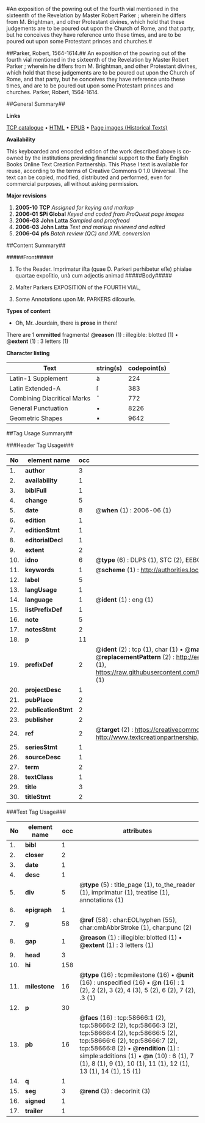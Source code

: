 #An exposition of the powring out of the fourth vial mentioned in the sixteenth of the Revelation by Master Robert Parker ; wherein he differs from M. Brightman, and other Protestant divines, which hold that these judgements are to be poured out upon the Church of Rome, and that party, but he conceives they have reference unto these times, and are to be poured out upon some Protestant princes and churches.#

##Parker, Robert, 1564-1614.##
An exposition of the powring out of the fourth vial mentioned in the sixteenth of the Revelation by Master Robert Parker ; wherein he differs from M. Brightman, and other Protestant divines, which hold that these judgements are to be poured out upon the Church of Rome, and that party, but he conceives they have reference unto these times, and are to be poured out upon some Protestant princes and churches.
Parker, Robert, 1564-1614.

##General Summary##

**Links**

[TCP catalogue](http://www.ota.ox.ac.uk/tcp/)  • 
[HTML](http://tei.it.ox.ac.uk/tcp/Texts-HTML/free/A56/A56379.html)  • 
[EPUB](http://tei.it.ox.ac.uk/tcp/Texts-EPUB/free/A56/A56379.epub) • 
[Page images (Historical Texts)](https://data.historicaltexts.jisc.ac.uk/view?pubId=eebo-12280031e&pageId=eebo-12280031e-58666-1)

**Availability**

This keyboarded and encoded edition of the
	       work described above is co-owned by the institutions
	       providing financial support to the Early English Books
	       Online Text Creation Partnership. This Phase I text is
	       available for reuse, according to the terms of Creative
	       Commons 0 1.0 Universal. The text can be copied,
	       modified, distributed and performed, even for
	       commercial purposes, all without asking permission.

**Major revisions**

1. __2005-10__ __TCP__ *Assigned for keying and markup*
1. __2006-01__ __SPi Global__ *Keyed and coded from ProQuest page images*
1. __2006-03__ __John Latta__ *Sampled and proofread*
1. __2006-03__ __John Latta__ *Text and markup reviewed and edited*
1. __2006-04__ __pfs__ *Batch review (QC) and XML conversion*

##Content Summary##

#####Front#####

1. To the Reader.
Imprimatur iſta (quae D. Parkeri perhibetur eſſe) phialae quartae expoſitio, unà cum adjectis animad
#####Body#####

1. Maſter Parkers EXPOSITION of the FOURTH VIAL,

1. Some Annotations upon Mr. PARKERS diſcourſe.

**Types of content**

  * Oh, Mr. Jourdain, there is **prose** in there!

There are 1 **ommitted** fragments! 
 @__reason__ (1) : illegible: blotted (1)  •  @__extent__ (1) : 3 letters (1)

**Character listing**


|Text|string(s)|codepoint(s)|
|---|---|---|
|Latin-1 Supplement|à|224|
|Latin Extended-A|ſ|383|
|Combining             Diacritical Marks|̄|772|
|General Punctuation|•|8226|
|Geometric Shapes|▪|9642|

##Tag Usage Summary##

###Header Tag Usage###

|No|element name|occ|attributes|
|---|---|---|---|
|1.|__author__|3||
|2.|__availability__|1||
|3.|__biblFull__|1||
|4.|__change__|5||
|5.|__date__|8| @__when__ (1) : 2006-06 (1)|
|6.|__edition__|1||
|7.|__editionStmt__|1||
|8.|__editorialDecl__|1||
|9.|__extent__|2||
|10.|__idno__|6| @__type__ (6) : DLPS (1), STC (2), EEBO-CITATION (1), OCLC (1), VID (1)|
|11.|__keywords__|1| @__scheme__ (1) : http://authorities.loc.gov/ (1)|
|12.|__label__|5||
|13.|__langUsage__|1||
|14.|__language__|1| @__ident__ (1) : eng (1)|
|15.|__listPrefixDef__|1||
|16.|__note__|5||
|17.|__notesStmt__|2||
|18.|__p__|11||
|19.|__prefixDef__|2| @__ident__ (2) : tcp (1), char (1)  •  @__matchPattern__ (2) : ([0-9\-]+):([0-9IVX]+) (1), (.+) (1)  •  @__replacementPattern__ (2) : http://eebo.chadwyck.com/downloadtiff?vid=$1&page=$2 (1), https://raw.githubusercontent.com/textcreationpartnership/Texts/master/tcpchars.xml#$1 (1)|
|20.|__projectDesc__|1||
|21.|__pubPlace__|2||
|22.|__publicationStmt__|2||
|23.|__publisher__|2||
|24.|__ref__|2| @__target__ (2) : https://creativecommons.org/publicdomain/zero/1.0/ (1), http://www.textcreationpartnership.org/docs/. (1)|
|25.|__seriesStmt__|1||
|26.|__sourceDesc__|1||
|27.|__term__|2||
|28.|__textClass__|1||
|29.|__title__|3||
|30.|__titleStmt__|2||


###Text Tag Usage###

|No|element name|occ|attributes|
|---|---|---|---|
|1.|__bibl__|1||
|2.|__closer__|2||
|3.|__date__|1||
|4.|__desc__|1||
|5.|__div__|5| @__type__ (5) : title_page (1), to_the_reader (1), imprimatur (1), treatise (1), annotations (1)|
|6.|__epigraph__|1||
|7.|__g__|58| @__ref__ (58) : char:EOLhyphen (55), char:cmbAbbrStroke (1), char:punc (2)|
|8.|__gap__|1| @__reason__ (1) : illegible: blotted (1)  •  @__extent__ (1) : 3 letters (1)|
|9.|__head__|3||
|10.|__hi__|158||
|11.|__milestone__|16| @__type__ (16) : tcpmilestone (16)  •  @__unit__ (16) : unspecified (16)  •  @__n__ (16) : 1 (2), 2 (2), 3 (2), 4 (3), 5 (2), 6 (2), 7 (2), .3 (1)|
|12.|__p__|30||
|13.|__pb__|16| @__facs__ (16) : tcp:58666:1 (2), tcp:58666:2 (2), tcp:58666:3 (2), tcp:58666:4 (2), tcp:58666:5 (2), tcp:58666:6 (2), tcp:58666:7 (2), tcp:58666:8 (2)  •  @__rendition__ (1) : simple:additions (1)  •  @__n__ (10) : 6 (1), 7 (1), 8 (1), 9 (1), 10 (1), 11 (1), 12 (1), 13 (1), 14 (1), 15 (1)|
|14.|__q__|1||
|15.|__seg__|3| @__rend__ (3) : decorInit (3)|
|16.|__signed__|1||
|17.|__trailer__|1||
